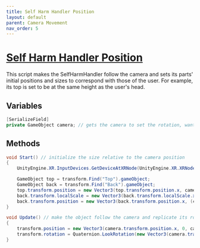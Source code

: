 ```yaml
---
title: Self Harm Handler Position
layout: default
parent: Camera Movement
nav_order: 5
---
```


# [Self Harm Handler Position](https://github.com/joshberger5/Temptare/blob/second/Assets/SelfHarmHandlerPos.cs)
This script makes the SelfHarmHandler follow the camera and sets its parts' initial positions and sizes to correspond with those of the user. For example, its top is set to be at the same height as the user's head.

## Variables
```csharp
[SerializeField]
private GameObject camera; // gets the camera to set the rotation, wanted to get the rotation from the input device, but couldn't fix y-rotation
```

## Methods
```csharp
void Start() // initialize the size relative to the camera position
{   
    UnityEngine.XR.InputDevices.GetDeviceAtXRNode(UnityEngine.XR.XRNode.Head).TryGetFeatureValue(UnityEngine.XR.CommonUsages.devicePosition, out Vector3 cameraPos); // get the device's position

    GameObject top = transform.Find("Top").gameObject;
    GameObject back = transform.Find("Back").gameObject;
    top.transform.position = new Vector3(top.transform.position.x, cameraPos.y + 0.25f, top.transform.position.z); // set the top to be at the device's y-position
    back.transform.localScale = new Vector3(back.transform.localScale.x, cameraPos.y + 0.35f, back.transform.localScale.z); // set the back's height to be from the top's y-position down to the ground
    back.transform.position = new Vector3(back.transform.position.x, (cameraPos.y + 0.35f) / 2, back.transform.position.z); // recenter the back on the y-axis
}

void Update() // make the object follow the camera and replicate its rotation
{
    transform.position = new Vector3(camera.transform.position.x, 0, camera.transform.position.z); // make the object follow the camera
    transform.rotation = Quaternion.LookRotation(new Vector3(camera.transform.forward.x, 0, camera.transform.forward.z), Vector3.up); // make the object rotate with the camera
}
```

